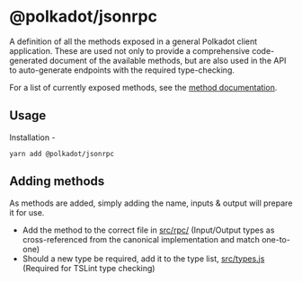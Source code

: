 
@polkadot/jsonrpc
=================

A definition of all the methods exposed in a general Polkadot client application. These are used not only to provide a comprehensive code-generated document of the available methods, but are also used in the API to auto-generate endpoints with the required type-checking.

For a list of currently exposed methods, see the [method documentation](docs/README.md).

Usage
-----

Installation -

```
yarn add @polkadot/jsonrpc
```

Adding methods
--------------

As methods are added, simply adding the name, inputs & output will prepare it for use.

*   Add the method to the correct file in [src/rpc/](src/rpc/) (Input/Output types as cross-referenced from the canonical implementation and match one-to-one)
*   Should a new type be required, add it to the type list, [src/types.js](src/types.js) (Required for TSLint type checking)

